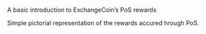 A basic introduction to ExchangeCoin’s PoS rewards

Simple pictorial representation of the rewards accured hrough PoS.
